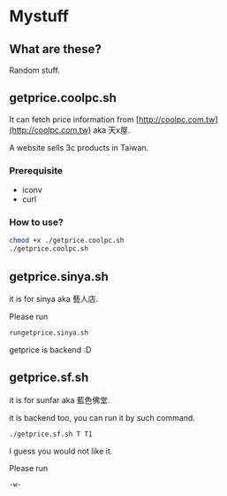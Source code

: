 # Mystuff

## What are these?

Random stuff.

## getprice.coolpc.sh

It can fetch price information from [http://coolpc.com.tw](http://coolpc.com.tw) aka 天x屋.

A website sells 3c products in Taiwan.


### Prerequisite

+ iconv
+ curl

### How to use?

```bash
chmod +x ./getprice.coolpc.sh
./getprice.coolpc.sh
```

## getprice.sinya.sh

it is for sinya aka 藝人店.

Please run 

```bash
rungetprice.sinya.sh
```

getprice is backend :D

## getprice.sf.sh

it is for sunfar aka 藍色佛堂.

it is backend too, you can run it by such command.

```bash
./getprice.sf.sh T T1

```

I guess you would not like it.

Please run
```bash
-w-

```

<!--# github support svn client, that\'s cool. :D -->


